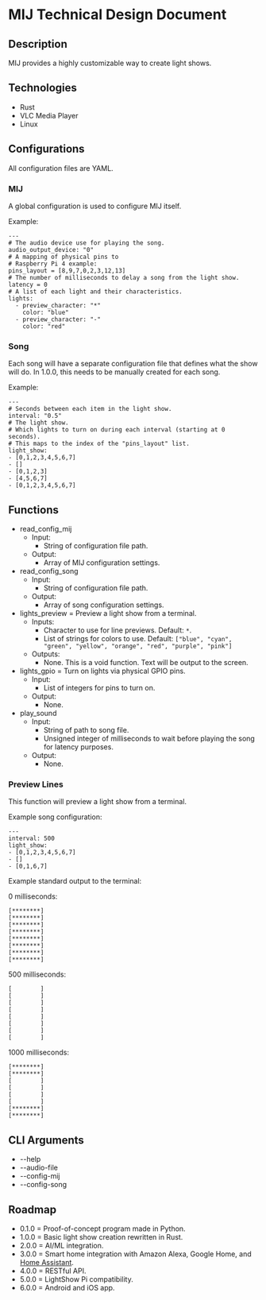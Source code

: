 # MIJ Technical Design Document

## Description

MIJ provides a highly customizable way to create light shows.

## Technologies

- Rust
- VLC Media Player
- Linux

## Configurations

All configuration files are YAML.

### MIJ

A global configuration is used to configure MIJ itself.

Example:

```
---
# The audio device use for playing the song.
audio_output_device: "0"
# A mapping of physical pins to
# Raspberry Pi 4 example:
pins_layout = [8,9,7,0,2,3,12,13]
# The number of milliseconds to delay a song from the light show.
latency = 0
# A list of each light and their characteristics.
lights:
  - preview_character: "*"
    color: "blue"
  - preview_character: "-"
    color: "red"
```

### Song

Each song will have a separate configuration file that defines what the show will do. In 1.0.0, this needs to be manually created for each song.

Example:

```
---
# Seconds between each item in the light show.
interval: "0.5"
# The light show.
# Which lights to turn on during each interval (starting at 0 seconds).
# This maps to the index of the "pins_layout" list.
light_show:
- [0,1,2,3,4,5,6,7]
- []
- [0,1,2,3]
- [4,5,6,7]
- [0,1,2,3,4,5,6,7]
```

## Functions

- read_config_mij
    - Input:
        - String of configuration file path.
    - Output:
        - Array of MIJ configuration settings.
- read_config_song
    - Input:
        - String of configuration file path.
    - Output:
        - Array of song configuration settings.
- lights_preview = Preview a light show from a terminal.
    - Inputs:
        - Character to use for line previews. Default: ``*``.
        - List of strings for colors to use. Default: ``["blue", "cyan", "green", "yellow", "orange", "red", "purple", "pink"]``
    - Outputs:
        - None. This is a void function. Text will be output to the screen.
- lights_gpio = Turn on lights via physical GPIO pins.
    - Input:
        - List of integers for pins to turn on.
    - Output:
        - None.
- play_sound
    - Input:
        - String of path to song file.
        - Unsigned integer of milliseconds to wait before playing the song for latency purposes.
    - Output:
        - None.

### Preview Lines

This function will preview a light show from a terminal.

Example song configuration:

```
---
interval: 500
light_show:
- [0,1,2,3,4,5,6,7]
- []
- [0,1,6,7]
```

Example standard output to the terminal:

0 milliseconds:

```
[********]
[********]
[********]
[********]
[********]
[********]
[********]
[********]
```

500 milliseconds:

```
[        ]
[        ]
[        ]
[        ]
[        ]
[        ]
[        ]
[        ]
```

1000 milliseconds:

```
[********]
[********]
[        ]
[        ]
[        ]
[        ]
[********]
[********]
```

## CLI Arguments

- --help
- --audio-file
- --config-mij
- --config-song

## Roadmap

- 0.1.0 = Proof-of-concept program made in Python.
- 1.0.0 = Basic light show creation rewritten in Rust.
- 2.0.0 = AI/ML integration.
- 3.0.0 = Smart home integration with Amazon Alexa, Google Home, and [Home Assistant](https://www.home-assistant.io/).
- 4.0.0 = RESTful API.
- 5.0.0 = LightShow Pi compatibility.
- 6.0.0 = Android and iOS app.
